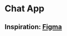 # Chat App

## Inspiration: [Figma](https://www.figma.com/design/08MEvz2TPTIx4hvptvSsdR/%E2%9D%96-Messenger-App-Concept--Community-?node-id=4-728&t=oNOgq6BNGaOKxDOg-1)